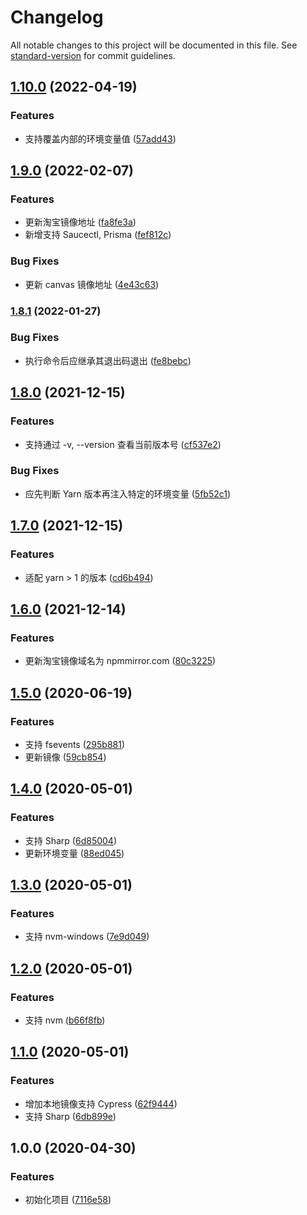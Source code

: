 # Changelog

All notable changes to this project will be documented in this file. See [standard-version](https://github.com/conventional-changelog/standard-version) for commit guidelines.

## [1.10.0](https://github.com/fjc0k/tbify/compare/v1.9.0...v1.10.0) (2022-04-19)

### Features

- 支持覆盖内部的环境变量值 ([57add43](https://github.com/fjc0k/tbify/commit/57add43ed052aebbfa8e87eb924d89c955d23d0b))

## [1.9.0](https://github.com/fjc0k/tbify/compare/v1.8.1...v1.9.0) (2022-02-07)

### Features

- 更新淘宝镜像地址 ([fa8fe3a](https://github.com/fjc0k/tbify/commit/fa8fe3ab36cd52ca2265b5ff60b49ed57996293f))
- 新增支持 Saucectl, Prisma ([fef812c](https://github.com/fjc0k/tbify/commit/fef812c40f6b270e2acc4935f56b8e5b016a0d58))

### Bug Fixes

- 更新 canvas 镜像地址 ([4e43c63](https://github.com/fjc0k/tbify/commit/4e43c63f308d4528ec203206d482fa34736d944d))

### [1.8.1](https://github.com/fjc0k/tbify/compare/v1.8.0...v1.8.1) (2022-01-27)

### Bug Fixes

- 执行命令后应继承其退出码退出 ([fe8bebc](https://github.com/fjc0k/tbify/commit/fe8bebc379adc8320dd4926a7b791ef2e061ec1e))

## [1.8.0](https://github.com/fjc0k/tbify/compare/v1.7.0...v1.8.0) (2021-12-15)

### Features

- 支持通过 -v, --version 查看当前版本号 ([cf537e2](https://github.com/fjc0k/tbify/commit/cf537e298661a168b3f4068467f0817639137cbb))

### Bug Fixes

- 应先判断 Yarn 版本再注入特定的环境变量 ([5fb52c1](https://github.com/fjc0k/tbify/commit/5fb52c14b5f891347322dd77d6559582d48b06bf))

## [1.7.0](https://github.com/fjc0k/tbify/compare/v1.6.0...v1.7.0) (2021-12-15)

### Features

- 适配 yarn > 1 的版本 ([cd6b494](https://github.com/fjc0k/tbify/commit/cd6b494f73440f1573d30960a950f125b5a85098))

## [1.6.0](https://github.com/fjc0k/tbify/compare/v1.5.0...v1.6.0) (2021-12-14)

### Features

- 更新淘宝镜像域名为 npmmirror.com ([80c3225](https://github.com/fjc0k/tbify/commit/80c3225e8a054888d6658655751695314cd0ae0d))

## [1.5.0](https://github.com/fjc0k/tbify/compare/v1.4.0...v1.5.0) (2020-06-19)

### Features

- 支持 fsevents ([295b881](https://github.com/fjc0k/tbify/commit/295b881939d6853eebaa45f10dbde3c789a18d31))
- 更新镜像 ([59cb854](https://github.com/fjc0k/tbify/commit/59cb854038966f07daeadef63d1a7715f01b0da4))

## [1.4.0](https://github.com/fjc0k/tbify/compare/v1.3.0...v1.4.0) (2020-05-01)

### Features

- 支持 Sharp ([6d85004](https://github.com/fjc0k/tbify/commit/6d85004b2d222d60eb65bde985612ac124437e3c))
- 更新环境变量 ([88ed045](https://github.com/fjc0k/tbify/commit/88ed045333795985cfc8ec03da4f9ea64c19021b))

## [1.3.0](https://github.com/fjc0k/tbify/compare/v1.2.0...v1.3.0) (2020-05-01)

### Features

- 支持 nvm-windows ([7e9d049](https://github.com/fjc0k/tbify/commit/7e9d049ca4a8746a190c6ba2aa2103ae813c626e))

## [1.2.0](https://github.com/fjc0k/tbify/compare/v1.1.0...v1.2.0) (2020-05-01)

### Features

- 支持 nvm ([b66f8fb](https://github.com/fjc0k/tbify/commit/b66f8fbad0ce497827f830f1d5ec0f9e6517ba4d))

## [1.1.0](https://github.com/fjc0k/tbify/compare/v1.0.0...v1.1.0) (2020-05-01)

### Features

- 增加本地镜像支持 Cypress ([62f9444](https://github.com/fjc0k/tbify/commit/62f9444b1b143ccb3d7629d007913bd8bf776571))
- 支持 Sharp ([6db899e](https://github.com/fjc0k/tbify/commit/6db899e541618f0233424fb3e1905085a5e58e91))

## 1.0.0 (2020-04-30)

### Features

- 初始化项目 ([7116e58](https://github.com/fjc0k/tbify/commit/7116e58b9288989d980a0fee53bd8eb25fb4423c))
